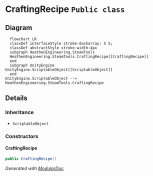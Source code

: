 # CraftingRecipe `Public class`

## Diagram
```mermaid
  flowchart LR
  classDef interfaceStyle stroke-dasharray: 5 5;
  classDef abstractStyle stroke-width:4px
  subgraph HeathenEngineering.SteamTools
  HeathenEngineering.SteamTools.CraftingRecipe[[CraftingRecipe]]
  end
  subgraph UnityEngine
UnityEngine.ScriptableObject[[ScriptableObject]]
  end
UnityEngine.ScriptableObject --> HeathenEngineering.SteamTools.CraftingRecipe
```

## Details
### Inheritance
 - `ScriptableObject`

### Constructors
#### CraftingRecipe
```csharp
public CraftingRecipe()
```

*Generated with* [*ModularDoc*](https://github.com/hailstorm75/ModularDoc)
